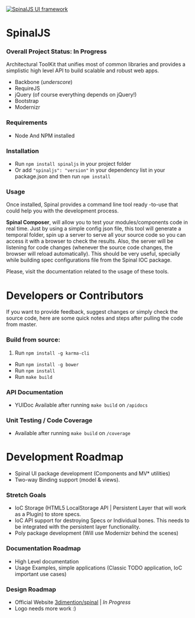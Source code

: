  [![SpinalJS UI framework](http://3dimention.github.io/spinal/images/logo.png)](http://3dimention.github.io/spinal)

# SpinalJS
### Overall Project Status: In Progress

Architectural ToolKit that unifies most of common libraries and provides a simplistic high level API
to build scalable and robust web apps.

* Backbone (_underscore_)
* RequireJS
* jQuery (of course everything depends on jQuery!)
* Bootstrap
* Modernizr

### Requirements

* Node And NPM installed

### Installation

* Run ```npm install spinaljs``` in your project folder
* Or add ```"spinaljs": "version"``` in your dependency list in your package.json and then run ```npm install```

### Usage

Once installed, Spinal provides a command line tool ready -to-use that could help you with the development process.

**Spinal Composer**, will allow you to test your modules/components code in real time.
Just by using a simple config json file, this tool will generate a temporal folder, spin up a server to serve all your source code so you can access it with a browser to check the results.
Also, the server will be listening for code changes (whenever the source code changes, the browser will reload automatically). This should be very useful, specially while building spec configurations file from the Spinal IOC package.

Please, visit the documentation related to the usage of these tools.

# Developers or Contributors

If you want to provide feedback, suggest changes or simply check the source code, here are some quick notes and steps after pulling the code from master.

### Build from source:

1. Run ```npm install -g karma-cli```
* Run ```npm install -g bower```
* Run ```npm install```
* Run ```make build```

### API Documentation

* YUIDoc Available after running ```make build``` on ```/apidocs```

### Unit Testing / Code Coverage

* Available after running ```make build``` on ```/coverage```

# Development Roadmap

* Spinal UI package development (Components and MV* utilities)
* Two-way Binding support (model & views).

### Stretch Goals

* IoC Storage (HTML5 LocalStorage API | Persistent Layer that will work as a Plugin) to store specs.
* IoC API support for destroying Specs or Individual bones. This needs to be integrated with the persistent layer functionality.
* Poly package development (Will use Modernizr behind the scenes)

### Documentation Roadmap

* High Level documentation
* Usage Examples, simple applications (Classic TODO application, IoC important use cases)

### Design Roadmap

* Official Website [3dimention/spinal](http://3dimention.github.io/spinal) | _In Progress_
* Logo needs more work :)
